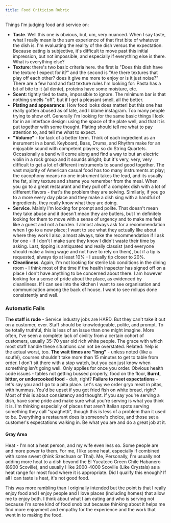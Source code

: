 ```yaml
---
title: Food Criticism Rubric
---
```


Things I'm judging food and service on: 
* **Taste**. Well this one is obvious, but, um, very nuanced. When I say taste, what I really mean is the sum experience of that first bite of whatever the dish is. I'm evaluating the reality of the dish versus the expectation. Because eating is subjective, it's difficult to move past this initial impression, but not impossible, and especially if everything else is there. What is everything else?
* **Texture**: there's two basic criteria here. the first is "Does this dish have the texture I expect for it?" and the second is "Are there textures that play off each other? does it give me more to enjoy or is it just noise?" There are a few hard and fast texture rules I'm looking for: Pasta has a bit of bite to it (al dente), proteins have some moisture, etc. 
* **Scent**: tightly tied to taste, impossible to ignore. The minimum bar is that nothing smells "off", but if I get a pleasant smell, all the better. 
* **Plating and appearance**: How food looks does matter! but this one has really gotten abused as of late, and I blame instagram. Too many people trying to show off. Generally I'm looking for the same basic things I look for in an interface design: using the space of the plate well, and that it is put together with some thought. Plating should tell me what to pay attention to, and tell me what to expect. 
* **"Volume"** - for lack of a better term. Think of each ingredient as an insrument in a band. Keyboard, Bass, Drums, and Rhythm make for an enjoyable sound with competent players; so do String Quartets. Occasionally a band will come along and find a way to but an electric violin in a rock group and it sounds alright; but it's very, very, very difficult to get a lot of different instruments to sound good together. The vast majority of American casual food has too many instruments at play; the cacophony means no one instrument takes the lead, and its usually the fat, slimy texture and shame you remember from the meal. When you go to a great restaurant and they pull off a complex dish with a lot of different flavors - that's the problem they are solving. Similarly, if you go to a more every day place and they make a dish sing with a handful of ingredients, they really know what they are doing. 
* **Service**. Mainly I'm looking for prompt and polite. That doesn't mean they take abuse and it doesn't mean they are butlers, but I'm definitely looking for them to move with a sense of urgency and to make me feel like a guest and not a burden. I almost always ask for a recommendation when I go to a new place; I want to see what they actually like about where they work I also, almost always, take the recommendation if I ask for one - if I don't I make sure they know I didn't waste their time by asking. Last, tipping is antiquated and really classist (and everyone should make a living wage and not have to rely on them), but if a tip is requested, always tip at least 10% - I usually tip closer to 20%.   
* **Cleanliness**. Again, I'm not looking for sterile lab conditions in the dining room - I think most of the time if the health inspector has signed off on a place I don't have anything to be concerned about there. I am however looking for a sense of pride about the place, as evidenced by cleanliness. If I can see into the kitchen I want to see organisation and communication among the back of house. I want to see rollups done consistently and well. 

### Automatic Fails ###
**The staff is rude** - Service industry jobs are HARD. But they can't take it out on a customer, ever. Staff should be knowledgeable, polite, and prompt. To be totally truthful, this is less of an issue than one might imagine. More often, I've seen a complete lack of civility from a certain cohort of customers, usually 35-70 year old rich white people. The grace with which most staff handle these situations can not be overstated.  Related: Yelp is the actual worst, too. 
**The wait times are "long"** - unless noted (like a souflé), courses shouldn't take more than 15 minutes to get to table from order. I don't sit there with a stop watch, but you can just know when something isn't going well. Only applies for once you order. 
Obvious health code issues - tables not getting bussed properly, food on the floor, 
**Burnt, bitter, or undercooked food** - duh, right? 
**Failure to meet expectations** - let's say you and I go to a pita place. Let's say we order gryo meat in pitas, with hummus. You'd be upset if you got fried fish on white bread, right? Most of this is about consistency and thought. If you say you're serving a dish, have some pride and make sure what you're serving is what you think it is. I'm thinking especially of places that aren't Italian spots serving something they call "spaghetti", though this is less of a problem than it used to be. Everything a restaurant does is someone's choice, and those set a customer's expectations walking in.  Be what you are and do a great job at it. 

#### Gray Area ####
Heat - I'm not a heat person, and my wife even less so. Some people are and more power to them. For me, I like some heat, especially if combined with some sweet (think Szechuan or Thai). Me, Personally, I'm usually not adding more heat to a dish beyond the El Yucateco Green Chile Habanero (8900 Scoville), and usually I like 2000-4000 Scoville (Like Crystals) as a heat range for most food where it is appropriate. 
Did I qualify this enough? If all I can taste is heat, it's not good food. 

This was more rambling than I originally intended but the point is that I really enjoy food and I enjoy people and I love places (including homes) that allow me to enjoy both. I think about what I am eating and who is serving not because I'm some kind of food snob but because thinking about it helps me find more enjoyment and empathy for the experience and the work that went in to making the food.